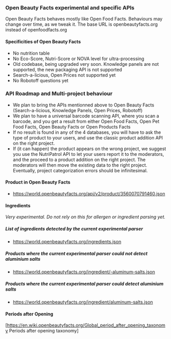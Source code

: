 ### Open Beauty Facts experimental and specific APIs

Open Beauty Facts behaves mostly like Open Food Facts. Behaviours may change over time, as we tweak it.
The base URL is openbeautyfacts.org instead of openfoodfacts.org

#### Specificities of Open Beauty Facts
* No nutrition table
* No Eco-Score, Nutri-Score or NOVA level for ultra-processing
* Old codebase, being upgraded very soon. Knowledge panels are not supported, the new packaging API is not supported
* Search-a-licious, Open Prices not supported yet
* No Robotoff questions yet

### API Roadmap and Multi-project behaviour
* We plan to bring the APIs mentionned above to Open Beauty Facts (Search-a-licious, Knowledge Panels, Open Prices, Robotoff)
* We plan to have a universal barcode scanning API, where you scan a barcode, and you get a result from either Open Food Facts, Open Pet Food Facts, Open Beauty Facts or Open Products Facts
* If no result is found in any of the 4 databases, you will have to ask the type of product to your users, and use the classic product addition API on the right project.
* If (it can happen) the product appears on the wrong project, we suggest you use the NutriPatrol API to let your users report it to the moderators, and the proceed to a product addition on the right project. The moderators will then move the existing data to the right project. Eventually, project categorization errors should be infinitesimal.

#### Product in Open Beauty Facts
* https://world.openbeautyfacts.org/api/v2/product/3560070791460.json

#### Ingredients
*Very experimental. Do not rely on this for allergen or ingredient parsing yet.*
##### List of ingredients detected by the current experimental parser
* https://world.openbeautyfacts.org/ingredients.json

##### Products where the current experimental parser could not detect aluminium salts
* https://world.openbeautyfacts.org/ingredient/-aluminum-salts.json

##### Products where the current experimental parser could detect aluminium salts
* https://world.openbeautyfacts.org/ingredient/aluminum-salts.json

#### Periods after Opening
[https://en.wiki.openbeautyfacts.org/Global_period_after_opening_taxonomy Periods after opening taxonomy]


